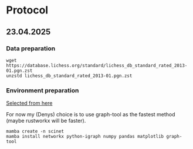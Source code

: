 # Protocol

## 23.04.2025

### Data preparation

```
wget https://database.lichess.org/standard/lichess_db_standard_rated_2013-01.pgn.zst
unzstd lichess_db_standard_rated_2013-01.pgn.zst
```

### Environment preparation
[Selected from here](https://wiki.python.org/moin/PythonGraphLibraries)

For now my (Denys) choice is to use graph-tool as the fastest method (maybe rustworkx will be faster).

```
mamba create -n scinet
mamba install networkx python-igraph numpy pandas matplotlib graph-tool 
```